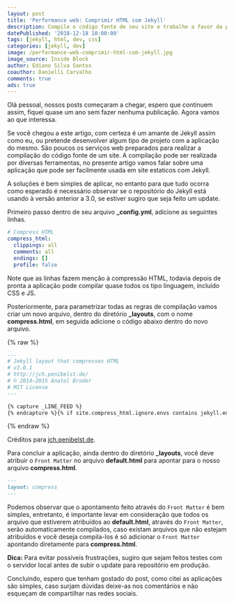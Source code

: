 ```yaml
---
layout: post
title: 'Performance web: Comprimir HTML com Jekyll'
description: Compile o código fonte de seu site e trabalhe a favor da performance web.
datePublished: '2018-12-18 10:00:00'
tags: [jekyll, html, dev, css]
categories: [jekyll, dev]
image: /performance-web-comprimir-html-com-jekyll.jpg
image_source: Inside Block
author: Ediano Silva Santos
coauthor: Danielli Carvalho
comments: true
ads: true
---
```

Olá pessoal, nossos posts começaram a chegar, espero que continuem assim, fiquei quase um ano sem fazer nenhuma publicação. Agora vamos ao que interessa.

Se você chegou a este artigo, com certeza é um amante de Jekyll assim como eu, ou pretende desenvolver algum tipo de projeto com a aplicação do mesmo. São poucos os serviços web preparados para realizar a compilação do código fonte de um site. A compilação pode ser realizada por diversas ferramentas, no presente artigo vamos falar sobre uma aplicação que pode ser facilmente usada em site estaticos com Jekyll.

A soluções é bem simples de aplicar, no entanto para que tudo ocorra como esperado é necessário observar se o repositório do Jekyll está usando à versão anterior a 3.0, se estiver sugiro que seja feito um update.

Primeiro passo dentro de seu arquivo **_config.yml**, adicione as seguintes linhas.

```yml
# Compress HTML
compress_html:
  clippings: all
  comments: all
  endings: []
  profile: false
```

Note que as linhas fazem menção à compressão HTML, todavia depois de pronta a aplicação pode compilar quase todos os tipo linguagem, incluído CSS e JS.

Posteriormente, para parametrizar todas as regras de compilação vamos criar um novo arquivo, dentro do diretório **_layouts**, com o nome **compress.html**, em seguida adicione o código abaixo dentro do novo arquivo.

{% raw %}
```md
---
# Jekyll layout that compresses HTML
# v3.0.1
# http://jch.penibelst.de/
# © 2014–2015 Anatol Broder
# MIT License
---

{% capture _LINE_FEED %}
{% endcapture %}{% if site.compress_html.ignore.envs contains jekyll.environment %}{{ content }}{% else %}{% capture _content %}{{ content }}{% endcapture %}{% assign _profile = site.compress_html.profile %}{% if site.compress_html.endings == "all" %}{% assign _endings = "html head body li dt dd p rt rp optgroup option colgroup caption thead tbody tfoot tr td th" | split: " " %}{% else %}{% assign _endings = site.compress_html.endings %}{% endif %}{% for _element in _endings %}{% capture _end %}</{{ _element }}>{% endcapture %}{% assign _content = _content | remove: _end %}{% endfor %}{% if _profile and _endings %}{% assign _profile_endings = _content | size | plus: 1 %}{% endif %}{% for _element in site.compress_html.startings %}{% capture _start %}<{{ _element }}>{% endcapture %}{% assign _content = _content | remove: _start %}{% endfor %}{% if _profile and site.compress_html.startings %}{% assign _profile_startings = _content | size | plus: 1 %}{% endif %}{% if site.compress_html.comments == "all" %}{% assign _comments = "<!-- -->" | split: " " %}{% else %}{% assign _comments = site.compress_html.comments %}{% endif %}{% if _comments.size == 2 %}{% capture _comment_befores %}.{{ _content }}{% endcapture %}{% assign _comment_befores = _comment_befores | split: _comments.first %}{% for _comment_before in _comment_befores %}{% if forloop.first %}{% continue %}{% endif %}{% capture _comment_outside %}{% if _carry %}{{ _comments.first }}{% endif %}{{ _comment_before }}{% endcapture %}{% capture _comment %}{% unless _carry %}{{ _comments.first }}{% endunless %}{{ _comment_outside | split: _comments.last | first }}{% if _comment_outside contains _comments.last %}{{ _comments.last }}{% assign _carry = false %}{% else %}{% assign _carry = true %}{% endif %}{% endcapture %}{% assign _content = _content | remove_first: _comment %}{% endfor %}{% if _profile %}{% assign _profile_comments = _content | size | plus: 1 %}{% endif %}{% endif %}{% assign _pre_befores = _content | split: "<pre" %}{% assign _content = "" %}{% for _pre_before in _pre_befores %}{% assign _pres = _pre_before | split: "</pre>" %}{% assign _pres_after = "" %}{% if _pres.size != 0 %}{% if site.compress_html.blanklines %}{% assign _lines = _pres.last | split: _LINE_FEED %}{% assign _lastchar = _pres.last | split: "" | last %}{% assign _outerloop = forloop %}{% capture _pres_after %}{% for _line in _lines %}{% assign _trimmed = _line | split: " " | join: " " %}{% if forloop.last and _lastchar == _LINE_FEED %}{% unless _outerloop.last %}{{ _LINE_FEED }}{% endunless %}{% continue %}{% endif %}{% if _trimmed != empty or forloop.last %}{% unless forloop.first %}{{ _LINE_FEED }}{% endunless %}{{ _line }}{% endif %}{% endfor %}{% endcapture %}{% else %}{% assign _pres_after = _pres.last | split: " " | join: " " %}{% endif %}{% endif %}{% capture _content %}{{ _content }}{% if _pre_before contains "</pre>" %}<pre{{ _pres.first }}</pre>{% endif %}{% unless _pre_before contains "</pre>" and _pres.size == 1 %}{{ _pres_after }}{% endunless %}{% endcapture %}{% endfor %}{% if _profile %}{% assign _profile_collapse = _content | size | plus: 1 %}{% endif %}{% if site.compress_html.clippings == "all" %}{% assign _clippings = "html head title base link meta style body article section nav aside h1 h2 h3 h4 h5 h6 hgroup header footer address p hr blockquote ol ul li dl dt dd figure figcaption main div table caption colgroup col tbody thead tfoot tr td th" | split: " " %}{% else %}{% assign _clippings = site.compress_html.clippings %}{% endif %}{% for _element in _clippings %}{% assign _edges = " <e;<e; </e>;</e>;</e> ;</e>" | replace: "e", _element | split: ";" %}{% assign _content = _content | replace: _edges[0], _edges[1] | replace: _edges[2], _edges[3] | replace: _edges[4], _edges[5] %}{% endfor %}{% if _profile and _clippings %}{% assign _profile_clippings = _content | size | plus: 1 %}{% endif %}{{ _content }}{% if _profile %} <table id="compress_html_profile_{{ site.time | date: "%Y%m%d" }}" class="compress_html_profile"> <thead> <tr> <td>Step <td>Bytes <tbody> <tr> <td>raw <td>{{ content | size }}{% if _profile_endings %} <tr> <td>endings <td>{{ _profile_endings }}{% endif %}{% if _profile_startings %} <tr> <td>startings <td>{{ _profile_startings }}{% endif %}{% if _profile_comments %} <tr> <td>comments <td>{{ _profile_comments }}{% endif %}{% if _profile_collapse %} <tr> <td>collapse <td>{{ _profile_collapse }}{% endif %}{% if _profile_clippings %} <tr> <td>clippings <td>{{ _profile_clippings }}{% endif %} </table>{% endif %}{% endif %}
```
{% endraw %}

Créditos para <a href="http://jch.penibelst.de/" target="_blank" rel="nofollow noopener noreferrer">jch.penibelst.de</a>.

Para concluir a aplicação, ainda dentro do diretório **_layouts**, você deve atribuir o `Front Matter` no arquivo **default.html** para apontar para o nosso arquivo **compress.html**.

```md
---
layout: compress
---
```

Podemos observar que o apontamento feito através do `Front Matter` é bem simples, entretanto, é importante levar em consideração  que todos os arquivo que estiverem atribuídos ao **default.html**, através do `Front Matter`, serão automaticamente compilados, caso existam  arquivos que não estejam atribuídos e você deseja compila-los é só adicionar o `Front Matter` apontando diretamente para **compress.html**.

**Dica:** Para evitar possíveis frustrações, sugiro que sejam feitos testes com o servidor local antes de subir o update para repositório em produção.

Concluindo, espero que tenham gostado do post, como citei as aplicações são simples, caso surjam dúvidas deixe-as nos comentários e não esqueçam de compartilhar nas redes sociais.
